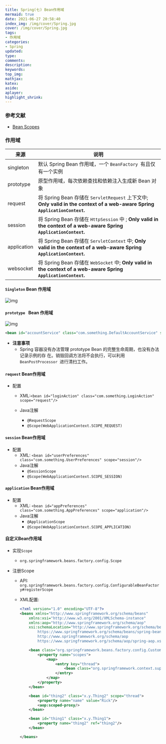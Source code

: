 ```yaml
---
title: Spring(七) Bean作用域
mermaid: true
date: 2021-06-27 20:58:40
index_img: /img/cover/Spring.jpg
cover: /img/cover/Spring.jpg
tags:
- 作用域 
categories:
- Spring
updated:
type:
comments:
description:
keywords:
top_img:
mathjax:
katex:
aside:
aplayer:
highlight_shrink:
---
```


### 参考文献

* [Bean Scopes](https://docs.spring.io/spring-framework/docs/5.2.2.RELEASE/spring-framework-reference/core.html)

### 作用域

| 来源        | 说明                                                         |
| ----------- | ------------------------------------------------------------ |
| singleton   | 默认 Spring Bean 作用域，一个 `BeanFactory `有且仅有一个实例 |
| prototype   | 原型作用域，每次依赖查找和依赖注入生成新 Bean 对象           |
| request     | 将 Spring Bean 存储在 `ServletRequest` 上下文中; **Only valid in the context of a web-aware Spring `ApplicationContext`.** |
| session     | 将 Spring Bean 存储在 `HttpSession` 中 ; **Only valid in the context of a web-aware Spring `ApplicationContext`.** |
| application | 将 Spring Bean 存储在 `ServletContext` 中; **Only valid in the context of a web-aware Spring `ApplicationContext`.** |
| websocket   | 将 Spring Bean 存储在 `WebSocket` 中;  **Only valid in the context of a web-aware Spring `ApplicationContext`.** |

#### `Singleton` Bean 作用域

![img](http://www.chenjunlin.vip/img/spring/scope/singleton.png)

#### `prototype ` Bean 作用域

![img](http://www.chenjunlin.vip/img/spring/scope/prototype.png)

```xml
<bean id="accountService" class="com.something.DefaultAccountService" scope="prototype"/>
```

* **注意事项**
  * Spring 容器没有办法管理 prototype Bean 的完整生命周期，也没有办法记录示例的存
    在。销毁回调方法将不会执行，可以利用 `BeanPostProcessor `进行清扫工作。  

#### `request` Bean作用域

* 配置

  * XML:`<bean id="loginAction" class="com.something.LoginAction" scope="request"/>`

  * Java注解

    * `@RequestScope`
    * `@Scope(WebApplicationContext.SCOPE_REQUEST)  `

#### `session` Bean作用域

* 配置
  * XML: `<bean id="userPreferences" class="com.something.UserPreferences" scope="session"/>`
  * Java注解
    * `@SessionScope`
    * `@Scope(WebApplicationContext.SCOPE_SESSION)`

#### `application` Bean作用域

* 配置
  * XML: `<bean id="appPreferences" class="com.something.AppPreferences" scope="application"/>`
  * Java注解
    * `@ApplicationScope`
    * `@Scope(WebApplicationContext.SCOPE_APPLICATION)`

#### 自定义Bean作用域

* 实现`Scope`

  * `org.springframework.beans.factory.config.Scope`

* 注册Scope

  * API: `org.springframework.beans.factory.config.ConfigurableBeanFactory#registerScope  `

  * XML配置:

    ```xml
    <?xml version="1.0" encoding="UTF-8"?>
    <beans xmlns="http://www.springframework.org/schema/beans"
        xmlns:xsi="http://www.w3.org/2001/XMLSchema-instance"
        xmlns:aop="http://www.springframework.org/schema/aop"
        xsi:schemaLocation="http://www.springframework.org/schema/beans
            https://www.springframework.org/schema/beans/spring-beans.xsd
            http://www.springframework.org/schema/aop
            https://www.springframework.org/schema/aop/spring-aop.xsd">
    
        <bean class="org.springframework.beans.factory.config.CustomScopeConfigurer">
            <property name="scopes">
                <map>
                    <entry key="thread">
                        <bean class="org.springframework.context.support.SimpleThreadScope"/>
                    </entry>
                </map>
            </property>
        </bean>
    
        <bean id="thing2" class="x.y.Thing2" scope="thread">
            <property name="name" value="Rick"/>
            <aop:scoped-proxy/>
        </bean>
    
        <bean id="thing1" class="x.y.Thing1">
            <property name="thing2" ref="thing2"/>
        </bean>
    
    </beans>
    ```

    

​    

​    
